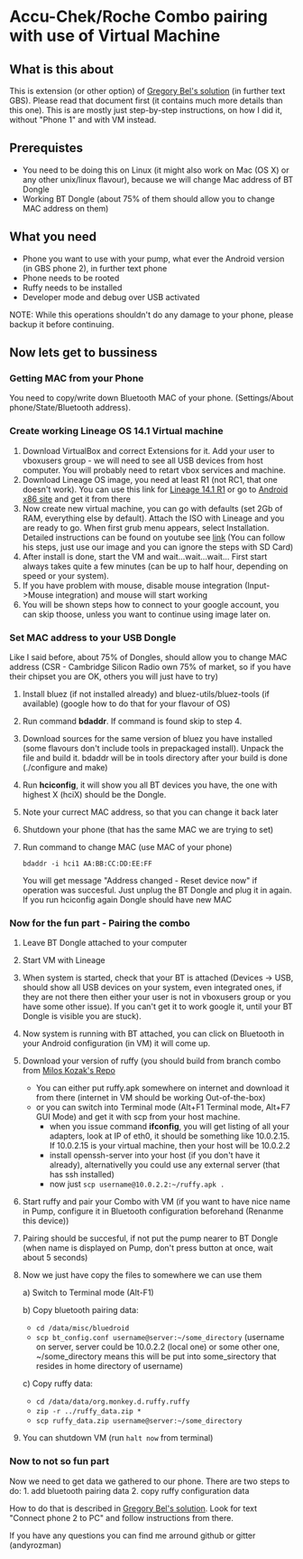 # Accu-Chek/Roche Combo pairing with use of Virtual Machine 

## What is this about

This is extension (or other option) of [Gregory Bel's solution](https://github.com/gregorybel/combo-pairing) (in further text GBS). Please read that document first (it contains much more details than this one). This is are mostly just step-by-step instructions, on how I did it, without "Phone 1" and with VM instead.

## Prerequistes

- You need to be doing this on Linux (it might also work on Mac (OS X) or any other unix/linux flavour), because we will change Mac address of BT Dongle
- Working BT Dongle (about 75% of them should allow you to change MAC address on them)


## What you need

- Phone you want to use with your pump, what ever the Android version (in GBS phone 2), in further text phone
- Phone needs to be rooted
- Ruffy needs to be installed
- Developer mode and debug over USB activated

NOTE: While this operations shouldn't do any damage to your phone, please backup it before continuing.



## Now lets get to bussiness

### Getting MAC from your Phone

You need to copy/write down Bluetooth MAC of your phone. (Settings/About phone/State/Bluetooth address). 


### Create working Lineage OS 14.1 Virtual machine


1. Download VirtualBox and correct Extensions for it. Add your user to vboxusers group - we will need to see all USB devices from host computer. You will probably need to retart vbox services and machine.
2. Download Lineage OS image, you need at least R1 (not RC1, that one doesn't work). You can use this link for [Lineage 14.1 R1](https://www.fosshub.com/Android-x86.html/cm-x86-14.1-r1.iso) or go to [Android x86 site](http://www.android-x86.org) and get it from there 
3. Now create new virtual machine, you can go with defaults (set 2Gb of RAM, everything else by default). Attach the ISO with Lineage and you are ready to go. When first grub menu appears, select Installation. Detailed instructions can be found on youtube see [link](https://www.youtube.com/watch?v=WnpOL-Gvsxs) (You can follow his steps, just use our image and you can ignore the steps with SD Card)
4. After install is done, start the VM and wait...wait...wait... First start always takes quite a few minutes (can be up to half hour, depending on speed or your system). 
5. If you have problem with mouse, disable mouse integration (Input->Mouse integration) and mouse will start working
6. You will be shown steps how to connect to your google account, you can skip thoose, unless you want to continue using image later on.


### Set MAC address to your USB Dongle

Like I said before, about 75% of Dongles, should allow you to change MAC address (CSR - Cambridge Silicon Radio own 75% of market, so if you have their chipset you are OK, others you will just have to try)

1. Install bluez (if not installed already) and bluez-utils/bluez-tools (if available) (google how to do that for your flavour of OS)
2. Run command **bdaddr**. If command is found skip to step 4.
3. Download sources for the same version of bluez you have installed (some flavours don't include tools in prepackaged install). Unpack the file and build it. bdaddr will be in tools directory after your build is done (./configure and make)
4. Run **hciconfig**, it will show you all BT devices you have, the one with highest X (hciX) should be the Dongle.
5. Note your currect MAC address, so that you can change it back later
6. Shutdown your phone (that has the same MAC we are trying to set)
7. Run command to change MAC (use MAC of your phone)

    ``` bdaddr -i hci1 AA:BB:CC:DD:EE:FF ```

   You will get message "Address changed - Reset device now" if operation was succesful. Just unplug the BT Dongle and plug it in again. If you run hciconfig again Dongle should have new MAC


### Now for the fun part - Pairing the combo

1. Leave BT Dongle attached to your computer
2. Start VM with Lineage
3. When system is started, check that your BT is attached (Devices -> USB, should show all USB devices on your system, even integrated ones, if they are not there then either your user is not in vboxusers group or you have some other issue). If you can't get it to work google it, until your BT Dongle is visible you are stuck).
4. Now system is running with BT attached, you can click on Bluetooth in your Android configuration (in VM) it will come up.
5. Download your version of ruffy (you should build from branch combo from [Milos Kozak's Repo](https://github.com/MilosKozak/ruffy)
	
	- You can either put ruffy.apk somewhere on internet and download it from there (internet in VM should be working Out-of-the-box)
	- or you can switch into Terminal mode (Alt+F1 Terminal mode, Alt+F7 GUI Mode) and get it with scp from your host machine.
		- when you issue command **ifconfig**, you will get listing of all your adapters, look at IP of eth0, it should be something like 10.0.2.15. If 10.0.2.15 is your virtual machine, then your host will be 10.0.2.2
		- install openssh-server into your host (if you don't have it already), alternativelly you could use any external server (that has ssh installed)
	    - now just ```scp username@10.0.2.2:~/ruffy.apk .```
	    
6. Start ruffy and pair your Combo with VM (if you want to have nice name in Pump, configure it in Bluetooth configuration beforehand (Renanme this device))
7. Pairing should be succesful, if not put the pump nearer to BT Dongle (when name is displayed on Pump, don't press button at once, wait about 5 seconds)
8. Now we just have copy the files to somewhere we can use them

	a) Switch to Terminal mode (Alt-F1)
	
	b) Copy bluetooth pairing data:
	- ```cd /data/misc/bluedroid```
	- ```scp bt_config.conf username@server:~/some_directory``` (username on server, server could be 10.0.2.2 (local one) or some other one, ~/some_directory means this will be put into some_sirectory that resides in home directory of username)
		
	c) Copy ruffy data:
	- ```cd /data/data/org.monkey.d.ruffy.ruffy```
	- ```zip -r ../ruffy_data.zip *```
	- ```scp ruffy_data.zip username@server:~/some_directory```
	
9. You can shutdown VM (run ```halt now``` from terminal)	

### Now to not so fun part

Now we need to get data we gathered to our phone. There are two steps to do: 
	1. add bluetooth pairing data
	2. copy ruffy configuration data

How to do that is described in [Gregory Bel's solution](https://github.com/gregorybel/combo-pairing/README.md). Look for text "Connect phone 2 to PC" and follow instructions from there.


If you have any questions you can find me arround github or gitter (andyrozman)
